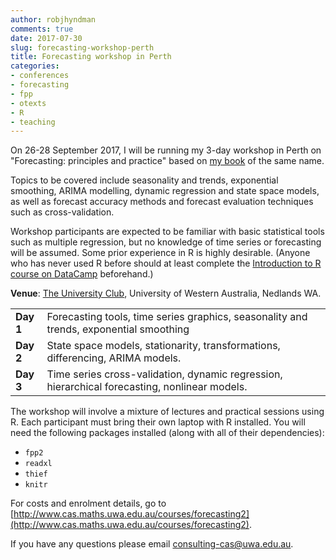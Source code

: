 ```yaml
---
author: robjhyndman
comments: true
date: 2017-07-30
slug: forecasting-workshop-perth
title: Forecasting workshop in Perth
categories:
- conferences
- forecasting
- fpp
- otexts
- R
- teaching
---
```


On 26-28 September 2017, I will be running my 3-day workshop in Perth on "Forecasting: principles and practice" based on [my book](http://otexts.org/fpp2) of the same name.

Topics to be covered include seasonality and trends, exponential smoothing, ARIMA modelling, dynamic regression and state space models, as well as forecast accuracy methods and forecast evaluation techniques such as cross-validation.

Workshop participants are expected to be familiar with basic statistical tools such as multiple regression, but no knowledge of time series or forecasting will be assumed. Some prior experience in R is highly desirable. (Anyone who has never used R before should at least complete the [Introduction to R course on DataCamp](https://www.datacamp.com/courses/free-introduction-to-r) beforehand.)

**Venue**: [The University Club](http://www.uwa.edu.au/contact/map?id=2161), University of Western Australia, Nedlands WA.

<table>
  <tr>
    <td width=10%><b>Day 1</b></td>
    <td>Forecasting tools, time series graphics, seasonality and trends, exponential smoothing</td>
  </tr>
  <tr>
    <td><b>Day 2</b></td>
    <td>State space models, stationarity, transformations, differencing, ARIMA models.</td>
  </tr>
  <tr>
    <td><b>Day 3</b></td>
    <td>Time series cross-validation, dynamic regression, hierarchical forecasting, nonlinear models.</td>
  </tr>
</table>

The workshop will involve a mixture of lectures and practical sessions using R. Each participant must bring their own laptop with R installed. You will need the following packages installed (along with all of their dependencies):

 * `fpp2`
 * `readxl`
 * `thief`
 * `knitr`

For costs and enrolment details, go to
[http://www.cas.maths.uwa.edu.au/courses/forecasting2](http://www.cas.maths.uwa.edu.au/courses/forecasting2).

If you have any questions please email [consulting-cas@uwa.edu.au](mailto:consulting-cas@uwa.edu.au).
